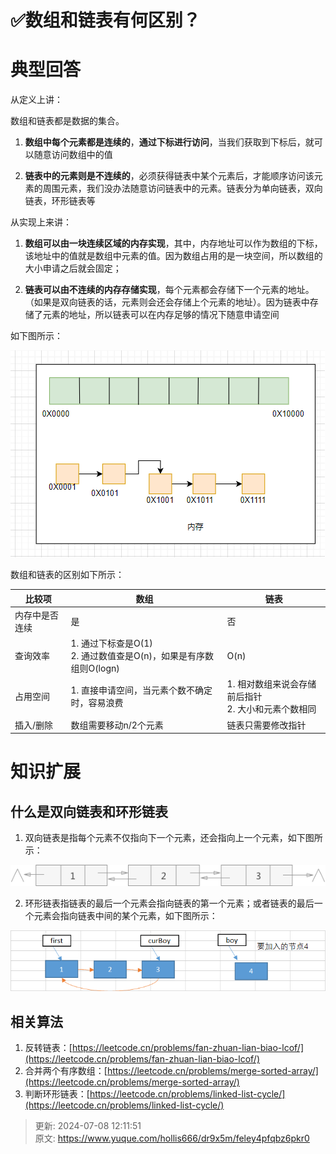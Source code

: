 # ✅数组和链表有何区别？

# 典型回答
从定义上讲：

数组和链表都是数据的集合。

1. **数组中每个元素都是连续的**，**通过下标进行访问**，当我们获取到下标后，就可以随意访问数组中的值



2. **链表中的元素则是不连续的**，必须获得链表中某个元素后，才能顺序访问该元素的周围元素，我们没办法随意访问链表中的元素。链表分为单向链表，双向链表，环形链表等



从实现上来讲：

1. **数组可以由一块连续区域的内存实现**，其中，内存地址可以作为数组的下标，该地址中的值就是数组中元素的值。因为数组占用的是一块空间，所以数组的大小申请之后就会固定；



2. **链表可以由不连续的内存存储实现**，每个元素都会存储下一个元素的地址。（如果是双向链表的话，元素则会还会存储上个元素的地址）。因为链表中存储了元素的地址，所以链表可以在内存足够的情况下随意申请空间



如下图所示：



![1676649140452-bc03a9a1-b355-4513-be6a-a8b23cb28bc0.png](./img/cairHFWFHaqG5zm2/1676649140452-bc03a9a1-b355-4513-be6a-a8b23cb28bc0-706093.png)



数组和链表的区别如下所示：

| 比较项 | 数组 | 链表 |
| --- | --- | --- |
| 内存中是否连续 | 是 | 否 |
| 查询效率 | 1. 通过下标查是O(1)<br/>2. 通过数值查是O(n)，如果是有序数组则O(logn) | O(n) |
| 占用空间 | 1. 直接申请空间，当元素个数不确定时，容易浪费 | 1. 相对数组来说会存储前后指针<br/>2. 大小和元素个数相同 |
| 插入/删除 | 数组需要移动n/2个元素 | 链表只需要修改指针 |


# 知识扩展
## 什么是双向链表和环形链表
1. 双向链表是指每个元素不仅指向下一个元素，还会指向上一个元素，如下图所示：

![1676650457044-91b000e7-9208-4329-96d7-64e044062db0.png](./img/cairHFWFHaqG5zm2/1676650457044-91b000e7-9208-4329-96d7-64e044062db0-769849.png)



2. 环形链表指链表的最后一个元素会指向链表的第一个元素；或者链表的最后一个元素会指向链表中间的某个元素，如下图所示：

![1676650610006-0fe053f0-bc0f-4e5c-819c-219081f6ed0d.png](./img/cairHFWFHaqG5zm2/1676650610006-0fe053f0-bc0f-4e5c-819c-219081f6ed0d-897455.png)

## 相关算法
1. 反转链表：[https://leetcode.cn/problems/fan-zhuan-lian-biao-lcof/](https://leetcode.cn/problems/fan-zhuan-lian-biao-lcof/)
2. 合并两个有序数组：[https://leetcode.cn/problems/merge-sorted-array/](https://leetcode.cn/problems/merge-sorted-array/)
3. 判断环形链表：[https://leetcode.cn/problems/linked-list-cycle/](https://leetcode.cn/problems/linked-list-cycle/)



> 更新: 2024-07-08 12:11:51  
> 原文: <https://www.yuque.com/hollis666/dr9x5m/feley4pfqbz6pkr0>